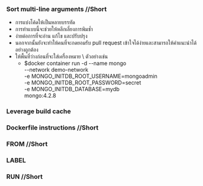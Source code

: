 ### Sort multi-line arguments //Short
- การแบ่งโค้ดให้เป็นหลายบรรทัด
- การทำแบบนี้จะช่วยให้หลีกเลี่ยงการพิมซ้ำ
- ง่ายต่อการที่จะอ่าน แก้ไข และปรับปรุง
- นอกจากนั้นยังจะทำให้คนที่จะกดยอมรับ pull request เข้าใจได้ง่ายและสามารถให้คำแนะนำได้อย่างถูกต้อง
- ให้พื้นที่ว่างก่อนที่จะใส่เครื่องหมาย \ ตัวอย่างเช่น
  - $docker container run -d --name mongo \
    --network demo-network \
    -e MONGO_INITDB_ROOT_USERNAME=mongoadmin \
    -e MONGO_INITDB_ROOT_PASSWORD=secret \
    -e MONGO_INITDB_DATABASE=mydb \
    mongo:4.2.8

### Leverage build cache

### Dockerfile instructions //Short

### FROM //Short

### LABEL

### RUN  //Short

